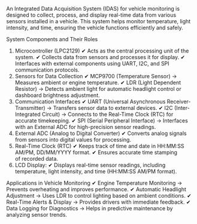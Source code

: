 An Integrated Data Acquisition System (IDAS) for vehicle monitoring is designed to collect, process, and display real-time data from various sensors installed in a vehicle. This system helps monitor temperature, light intensity, and time, ensuring the vehicle functions efficiently and safely.

System Components and Their Roles
1. Microcontroller (LPC2129)
   ✔ Acts as the central processing unit of the system.
   ✔ Collects data from sensors and processes it for display.
   ✔ Interfaces with external components using UART, I2C, and SPI communication protocols.
2. Sensors for Data Collection
   ✔ MCP9700 (Temperature Sensor)
       -> Measures ambient or engine temperature.
   ✔ LDR (Light Dependent Resistor)
       -> Detects ambient light for automatic headlight control or dashboard brightness adjustment.
3. Communication Interfaces
   ✔ UART (Universal Asynchronous Receiver-Transmitter)
       -> Transfers sensor data to external devices.
   ✔ I2C (Inter-Integrated Circuit)
       -> Connects to the Real-Time Clock (RTC) for accurate timekeeping.
   ✔ SPI (Serial Peripheral Interface)
       -> Interfaces with an External ADC for high-precision sensor readings.
4. External ADC (Analog to Digital Converter)
   ✔ Converts analog signals from sensors into digital values for processing.
5. Real-Time Clock (RTC)
   ✔ Keeps track of time and date in HH:MM:SS AM/PM, DD/MM/YYYY format.
   ✔ Ensures accurate time stamping of recorded data.
6. LCD Display:
   ✔ Displays real-time sensor readings, including temperature, light intensity, and time (HH:MM:SS AM/PM format).

Applications in Vehicle Monitoring
✔ Engine Temperature Monitoring 
      -> Prevents overheating and improves performance.
✔ Automatic Headlight Adjustment 
      -> Uses LDR to control lighting based on ambient conditions.
✔ Real-Time Alerts & Display 
      -> Provides drivers with immediate feedback.
✔ Data Logging for Diagnostics 
      -> Helps in predictive maintenance by analyzing sensor trends.



   
   
